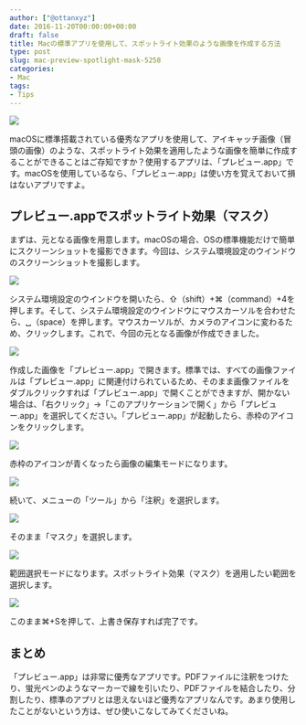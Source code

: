 ```yaml
---
author: ["@ottanxyz"]
date: 2016-11-20T00:00:00+00:00
draft: false
title: Macの標準アプリを使用して、スポットライト効果のような画像を作成する方法
type: post
slug: mac-preview-spotlight-mask-5258
categories:
- Mac
tags:
- Tips
---
```


![](161120-583192dfbdda6.png)






macOSに標準搭載されている優秀なアプリを使用して、アイキャッチ画像（冒頭の画像）のような、スポットライト効果を適用したような画像を簡単に作成することができることはご存知ですか？使用するアプリは、「プレビュー.app」です。macOSを使用しているなら、「プレビュー.app」は使い方を覚えておいて損はないアプリですよ。





## プレビュー.appでスポットライト効果（マスク）





まずは、元となる画像を用意します。macOSの場合、OSの標準機能だけで簡単にスクリーンショットを撮影できます。今回は、システム環境設定のウインドウのスクリーンショットを撮影します。





![](161120-583192e6a5b47.png)






システム環境設定のウインドウを開いたら、⇧（shift）+⌘（command）+4を押します。そして、システム環境設定のウインドウにマウスカーソルを合わせたら、␣（space）を押します。マウスカーソルが、カメラのアイコンに変わるため、クリックします。これで、今回の元となる画像が作成できました。





![](161120-583192eb8639b.png)






作成した画像を「プレビュー.app」で開きます。標準では、すべての画像ファイルは「プレビュー.app」に関連付けられているため、そのまま画像ファイルをダブルクリックすれば「プレビュー.app」で開くことができますが、開かない場合は、「右クリック」→「このアプリケーションで開く」から「プレビュー.app」を選択してください。「プレビュー.app」が起動したら、赤枠のアイコンをクリックします。





![](161120-583192f1af42a.png)






赤枠のアイコンが青くなったら画像の編集モードになります。





![](161120-583192f67eb10.png)






続いて、メニューの「ツール」から「注釈」を選択します。





![](161120-583192fb3b527.png)






そのまま「マスク」を選択します。





![](161120-5831930074780.png)






範囲選択モードになります。スポットライト効果（マスク）を適用したい範囲を選択します。





![](161120-58319304c7faa.png)






このまま⌘+Sを押して、上書き保存すれば完了です。





## まとめ





「プレビュー.app」は非常に優秀なアプリです。PDFファイルに注釈をつけたり、蛍光ペンのようなマーカーで線を引いたり、PDFファイルを結合したり、分割したり、標準のアプリとは思えないほど優秀なアプリなんです。あまり使用したことがないという方は、ぜひ使いこなしてみてくださいね。
